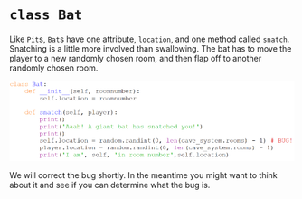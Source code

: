 # `class Bat`

Like `Pit`s, `Bat`s have one attribute, `location`, and one method
called `snatch`. Snatching is a little more involved than swallowing.
The bat has to move the player to a new randomly chosen room, and then
flap off to another randomly chosen room.

![](12_class_Bat_py.png)

We will correct the bug shortly. In the meantime you might want to think
about it and see if you can determine what the bug is.
